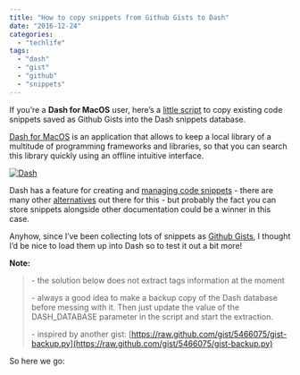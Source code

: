 ```yaml
---
title: "How to copy snippets from Github Gists to Dash"
date: "2016-12-24"
categories: 
  - "techlife"
tags: 
  - "dash"
  - "gist"
  - "github"
  - "snippets"
---
```


If you’re a **Dash for MacOS** user, here’s a [little script](https://gist.github.com/lambdamusic/706698eb4cd17ee1bb97e0524cdc1c62) to copy existing code snippets saved as Github Gists into the Dash snippets database.

[Dash for MacOS](https://kapeli.com/dash) is an application that allows to keep a local library of a multitude of programming frameworks and libraries, so that you can search this library quickly using an offline intuitive interface.

[![Dash](/media/static/blog_img/dash.png)](http://www.michelepasin.org/blog/wp-content/uploads/2016/12/dash.png)

Dash has a feature for creating and [managing code snippets](https://kapeli.com/dash_guide#snippets) - there are many other [alternatives](http://alternativeto.net/software/snippets/) out there for this - but probably the fact you can store snippets alongside other documentation could be a winner in this case.

Anyhow, since I’ve been collecting lots of snippets as [Github Gists](https://gist.github.com/), I thought I’d be nice to load them up into Dash so to test it out a bit more!

**Note:**

> \- the solution below does not extract tags information at the moment
> 
> \- always a good idea to make a backup copy of the Dash database before messing with it. Then just update the value of the DASH\_DATABASE parameter in the script and start the extraction.
> 
> \- inspired by another gist: [https://raw.github.com/gist/5466075/gist-backup.py](https://raw.github.com/gist/5466075/gist-backup.py)

So here we go:

<script src="https://gist.github.com/lambdamusic/706698eb4cd17ee1bb97e0524cdc1c62.js"></script>
